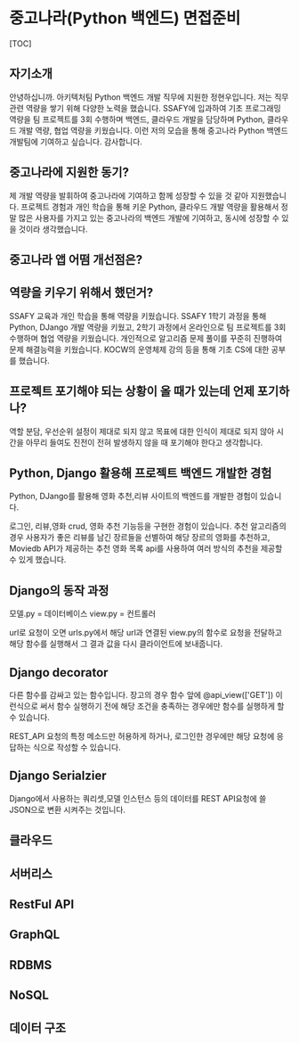 # 중고나라(Python 백엔드) 면접준비

[TOC]

## 자기소개

안녕하십니까. 아키텍처팀 Python 백엔드 개발 직무에 지원한 정현우입니다. 저는 직무 관련 역량을 쌓기 위해 다양한 노력을 했습니다. SSAFY에 입과하여 기초 프로그래밍 역량을 팀 프로젝트를 3회 수행하며 백엔드, 클라우드 개발을 담당하며 Python, 클라우드 개발 역량, 협업 역량을 키웠습니다. 이런 저의 모습을 통해 중고나라 Python 백엔드 개발팀에 기여하고 싶습니다. 감사합니다.



## 중고나라에 지원한 동기?

제 개발 역량을 발휘하여 중고나라에 기여하고 함께 성장할 수 있을 것 같아 지원했습니다. 프로젝트 경험과 개인 학습을 통해 키운 Python, 클라우드 개발 역량을 활용해서 정말 많은 사용자를 가지고 있는 중고나라의 백엔드 개발에 기여하고, 동시에 성장할 수 있을 것이라 생각했습니다. 

 

## 중고나라 앱 어떰 개선점은?





## 역량을 키우기 위해서 했던거?

SSAFY 교육과 개인 학습을 통해 역량을 키웠습니다. SSAFY 1학기 과정을 통해 Python, DJango 개발 역량을 키웠고, 2학기 과정에서 온라인으로 팀 프로젝트를 3회 수행하며 협업 역량을 키웠습니다. 개인적으로 알고리즘 문제 풀이를 꾸준히 진행하여 문제 해결능력을 키웠습니다. KOCW의 운영체제 강의 등을 통해 기초 CS에 대한 공부를 했습니다.



## 프로젝트 포기해야 되는 상황이 올 때가 있는데 언제 포기하나?

역할 분담, 우선순위 설정이 제대로 되지 않고 목표에 대한 인식이 제대로 되지 않아 시간을 아무리 들여도 진전이 전혀 발생하지 않을 때 포기해야 한다고 생각합니다.



## Python, Django 활용해 프로젝트 백엔드 개발한 경험

Python, DJango를 활용해 영화 추천,리뷰 사이트의 백엔드를 개발한 경험이 있습니다.

로그인, 리뷰,영화 crud, 영화 추천 기능등을 구현한 경험이 있습니다. 추천 알고리즘의 경우 사용자가 좋은 리뷰를 남긴 장르들을 선별하여 해당 장르의 영화를 추천하고, Moviedb API가 제공하는 추천 영화 목록 api를 사용하여 여러 방식의 추천을 제공할 수 있게 했습니다. 



## Django의 동작 과정

모델.py = 데이터베이스 view.py = 컨트롤러

url로 요청이 오면 urls.py에서 해당 url과 연결된 view.py의 함수로 요청을 전달하고 해당 함수를 실행해서 그 결과 값을 다시 클라이언트에 보내줍니다.



## Django decorator

다른 함수를 감싸고 있는 함수입니다. 장고의 경우 함수 앞에 @api_view(['GET']) 이런식으로 써서 함수 실행하기 전에 해당 조건을 충족하는 경우에만 함수를 실행하게 할 수 있습니다. 

REST_API 요청의 특정 메소드만 허용하게 하거나, 로그인한 경우에만 해당 요청에 응답하는 식으로 작성할 수 있습니다.

## Django Serialzier

Django에서 사용하는 쿼리셋,모델 인스턴스 등의 데이터를 REST API요청에 쓸 JSON으로 변환 시켜주는 것입니다.



## 클라우드



## 서버리스



## RestFul API



## GraphQL



## RDBMS



## NoSQL



## 데이터 구조

